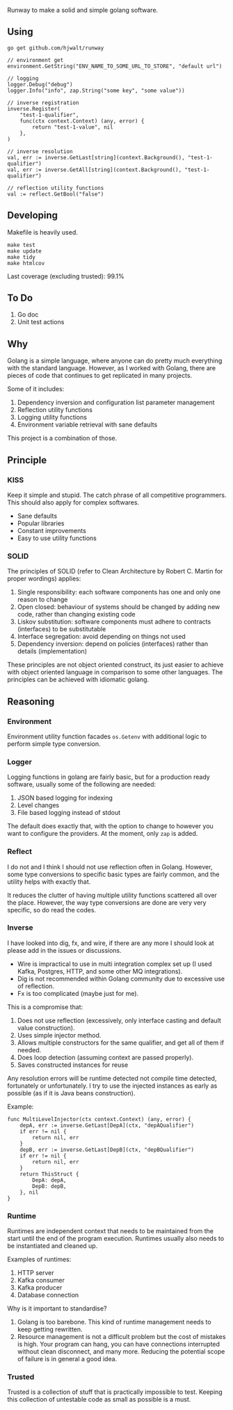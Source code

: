 Runway to make a solid and simple golang software.

## Using

```
go get github.com/hjwalt/runway
```

```
// environment get
environment.GetString("ENV_NAME_TO_SOME_URL_TO_STORE", "default url")

// logging
logger.Debug("debug")
logger.Info("info", zap.String("some key", "some value"))

// inverse registration
inverse.Register(
	"test-1-qualifier", 
	func(ctx context.Context) (any, error) { 
		return "test-1-value", nil 
	},
)

// inverse resolution
val, err := inverse.GetLast[string](context.Background(), "test-1-qualifier")
val, err := inverse.GetAll[string](context.Background(), "test-1-qualifier")

// reflection utility functions
val := reflect.GetBool("false")
```

## Developing

Makefile is heavily used.

```
make test
make update
make tidy
make htmlcov
```

Last coverage (excluding trusted): 99.1%

## To Do

1. Go doc
2. Unit test actions

## Why

Golang is a simple language, where anyone can do pretty much everything with the standard language.
However, as I worked with Golang, there are pieces of code that continues to get replicated in many projects.

Some of it includes:

1. Dependency inversion and configuration list parameter management
2. Reflection utility functions
3. Logging utility functions
4. Environment variable retrieval with sane defaults

This project is a combination of those.

## Principle

### KISS

Keep it simple and stupid. 
The catch phrase of all competitive programmers.
This should also apply for complex softwares.

- Sane defaults
- Popular libraries
- Constant improvements
- Easy to use utility functions

### SOLID

The principles of SOLID (refer to Clean Architecture by Robert C. Martin for proper wordings) applies:

1. Single responsibility: each software components has one and only one reason to change
2. Open closed: behaviour of systems should be changed by adding new code, rather than changing existing code
3. Liskov substitution: software components must adhere to contracts (interfaces) to be substitutable
4. Interface segregation: avoid depending on things not used
5. Dependency inversion: depend on policies (interfaces) rather than details (implementation)

These principles are not object oriented construct, its just easier to achieve with object oriented language in comparison to some other languages.
The principles can be achieved with idiomatic golang.

## Reasoning

### Environment

Environment utility function facades `os.Getenv` with additional logic to perform simple type conversion.

### Logger

Logging functions in golang are fairly basic, but for a production ready software, usually some of the following are needed:

1. JSON based logging for indexing
2. Level changes
3. File based logging instead of stdout

The default does exactly that, with the option to change to however you want to configure the providers.
At the moment, only `zap` is added.

### Reflect

I do not and I think I should not use reflection often in Golang.
However, some type conversions to specific basic types are fairly common, and the utility helps with exactly that.

It reduces the clutter of having multiple utility functions scattered all over the place.
However, the way type conversions are done are very very specific, so do read the codes.

### Inverse

I have looked into dig, fx, and wire, if there are any more I should look at please add in the issues or discussions.

- Wire is impractical to use in multi integration complex set up (I used Kafka, Postgres, HTTP, and some other MQ integrations).
- Dig is not recommended within Golang community due to excessive use of reflection.
- Fx is too complicated (maybe just for me).

This is a compromise that:

1. Does not use reflection (excessively, only interface casting and default value construction).
2. Uses simple injector method.
3. Allows multiple constructors for the same qualifier, and get all of them if needed.
4. Does loop detection (assuming context are passed properly).
5. Saves constructed instances for reuse

Any resolution errors will be runtime detected not compile time detected, fortunately or unfortunately.
I try to use the injected instances as early as possible (as if it is Java beans construction).

Example:

```
func MultiLevelInjector(ctx context.Context) (any, error) {
	depA, err := inverse.GetLast[DepA](ctx, "depAQualifier")
	if err != nil {
		return nil, err
	}
	depB, err := inverse.GetLast[DepB](ctx, "depBQualifier")
	if err != nil {
		return nil, err
	}
	return ThisStruct {
		DepA: depA,
		DepB: depB,
	}, nil
}
```

### Runtime

Runtimes are independent context that needs to be maintained from the start until the end of the program execution.
Runtimes usually also needs to be instantiated and cleaned up.

Examples of runtimes:

1. HTTP server
2. Kafka consumer
3. Kafka producer
4. Database connection

Why is it important to standardise?

1. Golang is too barebone. This kind of runtime management needs to keep getting rewritten.
2. Resource management is not a difficult problem but the cost of mistakes is high. Your program can hang, you can have connections interrupted without clean disconnect, and many more. Reducing the potential scope of failure is in general a good idea.

### Trusted

Trusted is a collection of stuff that is practically impossible to test.
Keeping this collection of untestable code as small as possible is a must.
